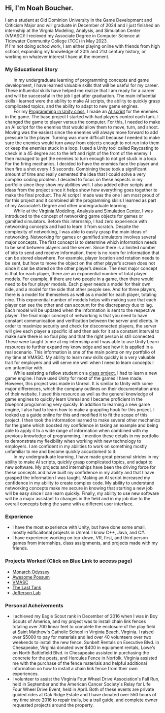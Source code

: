## Hi, I'm Noah Boucher. <br>
I am a student at Old Dominion University in the Game Development and Criticism Major and will graduate in December of 2024 and I just finished an internship at the Virgnia Modeling, Analysis, and Simulation Center (VMASC)! I recieved my Associate Degree in Computer Science at Tidewater Community College (TCC) in May 2023.  <br>
If I'm not doing schoolwork, I am either playing online with friends from high school, expanding my knowledge of 20th and 21st century history, or working on whatever interest I have at the moment. <br>
### My Educational Story
&nbsp; &nbsp; &nbsp; &nbsp;In my undergraduate learning of programming concepts and game development, I have learned valuable skills that will be useful for my career. These influential skills have helped me realize that I am ready for a career and will be successful in the job I get after graduation. The main influential skills I learned were the ability to make AI scripts, the ability to quickly grasp complicated topics, and the ability to adapt to new game engines. <br>
&nbsp; &nbsp; &nbsp; &nbsp;For my [Programming in Unity class](The-Last-Tank.md), I made an [AI script](AIScript.md) for the enemies in the game. The base project I started with had players control each tank. I changed the game to player versus the computer. For this, I needed to make an AI script for the enemies that would allow them to move, turn, and shoot. Moving was the easiest since the enemies will always move forward to add pressure to the player. Turning was more difficult because I needed to make sure the enemies would turn away from objects enough to not run into them or keep the enemies stuck in a loop. I used a Unity tool called Raycasting to check in a 45 degree arc to the left and right of the front of the enemy. I then managed to get the enemies to turn enough to not get stuck in a loop. For the firing mechanics, I decided to have the enemies face the player and then fire a shot every 1.5 seconds. Combining these took a significant amount of time and really cemented the idea that I could solve a very complex coding problem. I decided to focus on these aspects in my portfolio since they show my abilities well. I also added other scripts and ideas from the project since it helps show how everything goes together to make the final product. The AI script I made was the one I am most proud of for this project and it combined all the programming skills I learned as part of my Associate’s Degree and other undergraduate learning. <br>
&nbsp; &nbsp; &nbsp; &nbsp;While at the [Virginia Modeling, Analysis and Simulation Center](VMASC.md), I was introduced to the concept of networking game objects for games or gamified simulators. Before this internship, I had zero experience with networking concepts and had to learn it from scratch. Despite the complexity of networking, I was able to easily grasp the main ideas of networking. Networking for games or gamified simulators involves several major concepts. The first concept is to determine which information needs to be sent between players and the server. Since there is a limited number of bits to send and receive information, there is no room for information that can be stored elsewhere. For example, player location and rotation needs to be sent, but how to move the object on the other player’s screen does not since it can be stored on the other player’s device. The next major concept is that for each player, there are an exponential number of total player models. For example, if there are two people in a game, then there would need to be four player models. Each player needs a model for their own side, and a model for the side that other people see. And for three players, there is a model for themselves as well as a model for each player, totaling nine. This exponential number of models helps with making sure that each player can see the other and can account for the discrepancy due to lag. Each model will be updated when the information is sent to the respective player. The final major concept of networking is that you need to have constant communication and verification between the server and clients. In order to maximize security and check for disconnected players, the server will give each player a specific id and then ask for it at a constant interval to make sure there is no foul play and that the right person is still connected. These were taught to me at my internship and I was able to use Unity Learn resources to further expand my knowledge and see how it is applied in a real scenario. This information is one of the main points on my portfolio of my time at VMASC. My ability to learn new skills quickly is a very valuable trait for employers and will serve me well when I need to learn concepts I am unfamiliar with. <br>
&nbsp; &nbsp; &nbsp; &nbsp;While assisting a fellow student on a [class project](Awesome_Possum.md), I had to learn a new game engine. I have used Unity for most of the games I have made. However, this project was made in Unreal. It is similar to Unity with some major differences, which the company outlines on their documentation area of their website. I used this resource as well as the general knowledge of game engines to quickly learn Unreal and I became proficient in the blueprint programming very quickly. In addition to learning a new game engine, I also had to learn how to make a grappling hook for this project. I looked up a guide online for this and modified it to fit the scope of this project. I then took the information learned to make several other mechanics for the game which boosted my confidence in taking an example and being able to apply it to a wide range of information when combined with my previous knowledge of programming. I mention these details in my portfolio to demonstrate my flexibility when working with new technology to employers. I am confident in my abilities to work on something mostly unfamiliar to me and become quickly accustomed to it. <br>
&nbsp; &nbsp; &nbsp; &nbsp;In my undergraduate learning, I have made great personal strides in my ability to make AI scripts, quickly grasp complicated topics, and adapt to new software. My projects and internships have been the driving force for these concepts and have built my confidence in my ability and that I have grasped the information I was taught. Making an AI script increased my confidence in my ability to create complex code. My ability to understand networking concepts make me secure in knowing that starting a new job will be easy since I can learn quickly. Finally, my ability to use new software will be a major assistant to changes in the field and in my job due to the overall concepts being the same with a different user interface. <br>
### Experience
- I have the most experience with Unity, but have done some small, mostly edificaitonal projects in Unreal. I know C++, Java, and C#. <br>
- I have experience working on top-down, VR, first, and third person games from internships, class assignments, and projects made with my friends. <br>
### Projects Worked (Click on Blue Link to access page)
- [Monarch Odyssey](Monarch_Odyssey.md) <br>
- [Awesome Possum](Awesome_Possum.md) <br>
- [VMASC](VMASC.md) <br>
- [The Last Tank](The-Last-Tank.md) <br>
- [Jefferson Lab](Jefferson-Lab.md) <br>
### Personal Acheivements
- I achieved my Eagle Scout rank in December of 2016 when I was in Boy Scouts of America, and my project was to install chain link fences totaling over 700 linear feet to complete the enclosure of the play field at Saint Matthew's Catholic School in Virginia Beach, Virginia.
I raised over $5000 to pay for materials and led over 40 volunteers over two weekends to install the new fence. Sunbelt Rentals on Executive Blvd. in Chesapeake, Virginia donated over $400 in equipment rentals, 
Lowe's on North Battlefield Blvd. in Chesapeake assisted in purchasing the concrete for the posts,
and Hercules Fence in Norfolk, Virginia assisted me with the purchase of the fence materials and helpful additional information on how to install a chain link fence from their own experiences. <br>
- I volunteer to assist the Virginia Four Wheel Drive Association's Fall Run, held in September and the American Cancer Society's Relay for Life Four Wheel Drive Event, held in April. Both of these events are private guided rides at Oak Ridge Estate and I have donated over 550 hours of my time since 2016 to repair trails, be a trail guide, and complete owner requested projects around the property. <br>

<!---
NBoucher596/NBoucher596 is a ✨ special ✨ repository because its `README.md` (this file) appears on your GitHub profile.
You can click the Preview link to take a look at your changes.
--->
